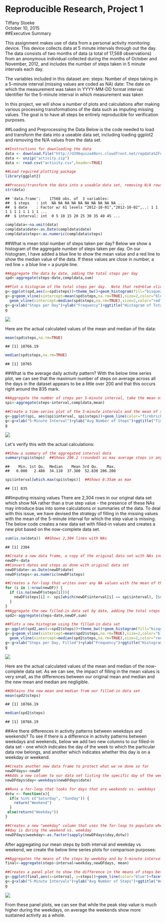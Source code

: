 # Reproducible Research, Project 1
Tiffany Stoeke  
October 10, 2015  
##Executive Summary

This assignment makes use of data from a personal activity monitoring device. This device collects data at 5 minute intervals through out the day. The data consists of two months of data (a total of 17,568 observations) from an anonymous individual collected during the months of October and November, 2012, and includes the number of steps taken in 5 minute intervals each day.

The variables included in this dataset are:
  steps: Number of steps taking in a 5-minute interval (missing values are coded as NA)
  date: The date on which the measurement was taken in YYYY-MM-DD format
  interval: Identifier for the 5-minute interval in which measurement was taken

In this project, we will show a number of plots and calculations after making various processing transformations of the data such as imputing missing values.  The goal is to have all steps be entirely reproducible for verification purposes.

##Loading and Preprocessing the Data
Below is the code needed to load and transform the data into a useable data set, including loading ggplot2 and removing the N/A values from the data set.


```r
##Instructions for downloading the data
data <- download.file("http://d396qusza40orc.cloudfront.net/repdata%2Fdata%2Factivity.zip", "activity.zip")
data <- unzip("activity.zip")
data <- read.csv("activity.csv",header=TRUE)

##Load required plotting package
library(ggplot2)

##Process/transform the data into a useable data set, removing N/A rows
str(data)
```

```
## 'data.frame':	17568 obs. of  3 variables:
##  $ steps   : int  NA NA NA NA NA NA NA NA NA NA ...
##  $ date    : Factor w/ 61 levels "2012-10-01","2012-10-02",..: 1 1 1 1 1 1 1 1 1 1 ...
##  $ interval: int  0 5 10 15 20 25 30 35 40 45 ...
```

```r
compldata<-na.omit(data)
compldata$date<-as.Date(compldata$date)
compldata$steps<-as.numeric(compldata$steps)
```

##What is mean total number of steps taken per day?
Below we show a histogram of the aggregate number of steps taken per day.  On our histogram, I have added a blue line to show the mean value and a red line to show the median value of the data.  If these values are close in number, a red line + a blue line = a purple line.


```r
##Aggregate the data by date, adding the total steps per day
spd<-aggregate(steps~date,compldata,sum)

##Plot a histogram of the total steps per day.  Note that red+blue vlines = purple vline!
g<-ggplot(spd,aes(x=spd$steps))+theme_bw()+geom_histogram(fill="bisque2",color="black",binwidth=1000)
g<-g+geom_vline(xintercept=mean(spd$steps,na.rm=TRUE),size=2,color="blue",alpha=.5)+
  geom_vline(xintercept=median(spd$steps,na.rm=TRUE),size=2,color="red",alpha=.5)
g<-g+xlab("Steps per Day")+ylab("Frequency")+ggtitle("Histogram of Total Steps per Day")
g
```

![](PA1_template_files/figure-html/unnamed-chunk-2-1.png) 

Here are the actual calculated values of the mean and median of the data:


```r
mean(spd$steps,na.rm=TRUE)
```

```
## [1] 10766.19
```

```r
median(spd$steps,na.rm=TRUE)
```

```
## [1] 10765
```

##What is the average daily activity pattern?
With the below time series plot, we can see that the maximum number of steps on average across all the days in the dataset appears to be a little over 200 and that this occurs right around the 835 mark.


```r
##Aggregate the number of steps per 5-minute interval, take the mean of each interval
spi<-aggregate(steps~interval,compldata,mean)

##Create a time-series plot of the 5-minute intervals and the mean of steps taken per interval
g<-ggplot(spi, aes(spi$interval, spi$steps))+geom_line(color="firebrick",size=1)+theme_bw()
g<-g+xlab("5-Minute Interval")+ylab("Avg Number of Steps")+ggtitle("Time Series Plot")
g
```

![](PA1_template_files/figure-html/unnamed-chunk-4-1.png) 

Let's verify this with the actual calculations:


```r
##Show a summary of the aggregated interval data
summary(spi$steps)  ##Shows 206.2 (rounded) as max average steps in any interval
```

```
##    Min. 1st Qu.  Median    Mean 3rd Qu.    Max. 
##   0.000   2.486  34.110  37.380  52.830 206.200
```

```r
spi$interval[which.max(spi$steps)]  ##Shows 8:35am as max
```

```
## [1] 835
```

##Imputing missing values
There are 2,304 rows in our original data set which show NA rather than a true step value - the presence of these NAs may introduce bias into some calculations or summaries of the data.  To deal with this issue, we have devised the strategy of filling in the missing values with the mean of the 5-minute interval for which the step value is missing.  The below code creates a new data set with filled-in values and creates a new plot based on the now-complete data set.


```r
sum(is.na(data))  ##Shows 2,304 lines with NAs 
```

```
## [1] 2304
```

```r
##Create a new data frame, a copy of the original data set with NAs included.
newDF<-data
##Convert dates and steps as done with original data set
newDF$date<-as.Date(newDF$date)
newDF$steps<-as.numeric(newDF$steps)

##Creates a for-loop that writes over any NA values with the mean of that 5-minute interval
for (i in 1:nrow(newDF)) {
  if (is.na(newDF$steps[i])){
    newDF$steps[i] <- spi[which(newDF$interval[i] == spi$interval), ]$steps
  }
}
##Aggregate the new filled-in data set by date, adding the total steps per day
spd2<-aggregate(steps~date,newDF,sum)

##Plots a new histogram using the filled-in data set
g<-ggplot(spd2,aes(x=spd2$steps))+theme_bw()+geom_histogram(fill="bisque2",color="black",binwidth=1000)
g<-g+geom_vline(xintercept=mean(spd2$steps,na.rm=TRUE),size=2,color="blue",alpha=.5)+
  geom_vline(xintercept=median(spd2$steps,na.rm=TRUE),size=2,color="red",alpha=.5)
g<-g+xlab("Steps per Day, Filled")+ylab("Frequency")+ggtitle("Histogram of Total Steps per Day, Filled")
g
```

![](PA1_template_files/figure-html/unnamed-chunk-6-1.png) 

Here are the actual calculated values of the mean and median of the now-complete data set.  As we can see, the impact of filling in the mean values is very small, as the differences between our original mean and median and the new mean and median are negligible.


```r
##Obtains the new mean and median from our filled-in data set
mean(spd2$steps)
```

```
## [1] 10766.19
```

```r
median(spd2$steps)
```

```
## [1] 10766.19
```

##Are there differences in activity patterns between weekdays and weekends?
To see if there is a difference in activity patterns between weekdays and weekends, below we add two new columns to our filled-in data set - one which indicates the day of the week to which the particular data row belongs, and another which indicates whether this day is on a weekday or weekend.


```r
##Create another new data frame to protect what we've done so far
newDFdays<-newDF
##Adds a new column to our data set listing the specific day of the week
newDFdays$day<-weekdays(newDFdays$date)

##Runs a for-loop that looks for days that are weekends vs. weekdays
dotw <- function(x){
  if(x %in% c("Saturday", "Sunday")) {
    return("Weekend")
  }
 else(return("Weekday"))
}

##Creates a new "weekday" column that uses the for-loop to populate whether the specific
##day is during the weekend vs. weekday
newDFdays$weekday<-as.factor(sapply(newDFdays$day,dotw))
```

After aggregating our mean steps by both interval and weekday vs weekend, we create the below time series plots for comparison purposes:


```r
##Aggregates the means of the steps by weekday and by 5-minute interval
final<-aggregate(steps~interval+weekday,newDFdays, mean)

##Creates a panel plot to show the difference in the means of steps between weekdays vs weekends
g<-ggplot(final,aes(x=interval, y=steps))+geom_line(color="blue")+facet_grid(weekday~.)+theme_bw()
g<-g+xlab("5-Minute Intervals")+ylab("Avg Number of Steps")+ggtitle("Weekdays vs. Weekends")
g
```

![](PA1_template_files/figure-html/unnamed-chunk-9-1.png) 

From these panel plots, we can see that while the peak step value is much higher during the weekdays, on average the weekends show more sustained activity as a whole.
